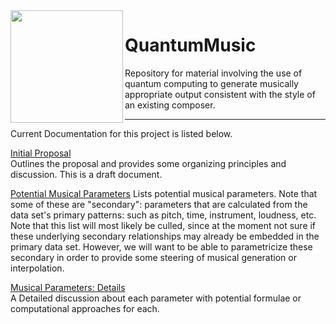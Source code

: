 
<img align="left" src= "/assets/images/Music%20and%20Feynman%20illustration%20DALL%C2%B7E%202024-11-25%2010.20.35.png" width="180">

# QuantumMusic

Repository for material involving the use of quantum computing to generate musically appropriate output consistent with the style of  an existing composer.  

---

Current Documentation for this project is listed below.  

[Initial Proposal](https://github.com/CHI-CityTech/QuantumMusic/blob/main/InitialProposal.md)  
Outlines the proposal and provides some organizing principles and discussion.  This is a draft document.  

[Potential Musical Parameters](https://github.com/CHI-CityTech/QuantumMusic/blob/main/Potential-Musical-Parameters.md)
Lists potential musical parameters.  Note that some of these are "secondary":  parameters that are calculated from the data set's primary patterns: such as pitch, time, instrument, loudness, etc.  Note that this list will most likely be culled, since at the moment not sure if these underlying secondary relationships may already be embedded in the primary data set.  However, we will want to be able to parametricize these secondary in order to provide some steering of musical generation or interpolation.

[Musical Parameters: Details](https://github.com/CHI-CityTech/QuantumMusic/blob/main/musicalParameterDetails.md)  
A Detailed discussion about each parameter with potential formulae or computational approaches for each.
